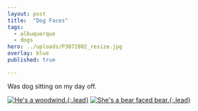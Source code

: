 ```yaml
---
layout: post
title:  "Dog Faces"
tags:
  - albuquerque
  - dogs
hero: ../uploads/P3072802_resize.jpg
overlay: blue
published: true

---
```


Was dog sitting on my day off.

[![He's a woodwind.](../uploads/P3072802_resize.jpg){:.lead}](../uploads/P3072802.jpg)
[![She's a bear faced bear.](../uploads/P3072791_resize.jpg){:.lead}](../uploads/P3072791.jpg)